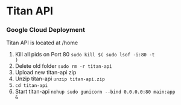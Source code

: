 # Titan API

### Google Cloud Deployment
Titan API is located at /home
1. Kill all pids on Port 80 <code>sudo kill $( sudo lsof -i:80 -t )</code>
2. Delete old folder <code>sudo rm -r titan-api</code>
3. Upload new titan-api zip
4. Unzip titan-api <code>unzip titan-api.zip</code>
5. <code>cd titan-api</code>
6. Start titan-api <code>nohup sudo gunicorn --bind 0.0.0.0:80 main:app &</code>

